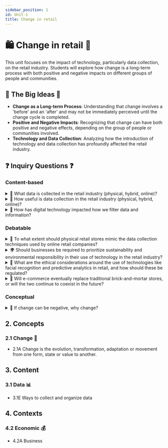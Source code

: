 ```yaml
---
sidebar_position: 1
id: Unit-1
title: Change in retail
---
```

# 🛍️ Change in retail 🛒

This unit focuses on the impact of technology, particularly data collection, on the retail industry. Students will explore how change is a long-term process with both positive and negative impacts on different groups of people and communities.

## 🌟 The Big Ideas 🌟

- **Change as a Long-term Process**: Understanding that change involves a 'before' and an 'after' and may not be immediately perceived until the change cycle is completed.
- **Positive and Negative Impacts**: Recognizing that change can have both positive and negative effects, depending on the group of people or communities involved.
- **Technology and Data Collection**: Analyzing how the introduction of technology and data collection has profoundly affected the retail industry.

## ❓ Inquiry Questions ❓

### Content-based
<details>
<summary>🤔 What data is collected in the retail industry (physical, hybrid, online)?</summary>

- Physical stores collect data through loyalty programs, point-of-sale systems, and in-store sensors
- Hybrid retailers gather data from both online and offline interactions, creating a more comprehensive customer profile
- Online retailers collect extensive data, including browsing history, search queries, and purchase records
- Data collected may include personal information, preferences, and behavioral patterns

</details>

<details>
<summary>🛒 How useful is data collection in the retail industry (physical, hybrid, online)?</summary>

- Data collection enables retailers to personalize experiences, tailoring recommendations and offers to individual customers
- Analyzing data helps retailers optimize inventory management, reducing waste and improving efficiency
- Data-driven insights allow retailers to identify trends, anticipate demand, and make informed business decisions
- However, excessive data collection may raise privacy concerns and erode customer trust

</details>

<details>
<summary>🤔 How has digital technology impacted how we filter data and information?</summary>

- Digital technology has made vast amounts of data and information readily accessible
- Algorithms and personalization filters can create echo chambers, reinforcing existing beliefs and biases
- Digital literacy skills are essential to critically evaluate and filter information in the digital age
- The impact of digital technology on information filtering has implications for personal and societal decision-making

</details>

### Debatable
<details>
<summary>🏪 To what extent should physical retail stores mimic the data collection techniques used by online retail companies?</summary>

- Adopting online data collection techniques can help physical stores better understand and serve their customers
- Physical stores can leverage technologies like facial recognition and IoT sensors to gather valuable data
- However, in-store data collection should be transparent and respect customer privacy
- Physical stores should strike a balance between personalization and intrusiveness

</details>

<details>
<summary>🌍 Should businesses be required to prioritize sustainability and environmental responsibility in their use of technology in the retail industry?</summary>

- Prioritizing sustainability can help retailers reduce their environmental footprint and appeal to eco-conscious consumers
- Technology can be leveraged to optimize supply chains, reduce waste, and promote circular economy principles
- However, implementing sustainable practices may increase costs and require significant investments
- Balancing sustainability with profitability remains a challenge for many retailers

</details>

<details>
<summary>🤝 What are the ethical considerations around the use of technologies like facial recognition and predictive analytics in retail, and how should these be regulated?</summary>

- Facial recognition and predictive analytics raise concerns about privacy, consent, and potential bias
- Retailers must ensure that data collection and usage comply with relevant laws and regulations
- Clear communication and opt-in/opt-out options are essential to maintain customer trust
- Regulations should strike a balance between innovation and consumer protection, ensuring responsible use of technology

</details>

<details>
<summary>💭 Will e-commerce eventually replace traditional brick-and-mortar stores, or will the two continue to coexist in the future?</summary>

- E-commerce offers convenience, wide selection, and competitive prices, making it an attractive option for many consumers
- However, physical stores provide unique experiences, immediate gratification, and the opportunity to interact with products
- Many consumers enjoy a mix of online and offline shopping, suggesting that the two will likely coexist in the future
- Retailers may adopt hybrid models, integrating online and offline channels to meet evolving customer needs

</details>

### Conceptual
<details>
<summary>🌿 If change can be negative, why change?</summary>

- Change is often necessary for growth, progress, and adaptation to new circumstances
- While change can have negative impacts, it can also bring about positive transformations and improvements
- Resisting change may lead to stagnation and missed opportunities
- Thoughtful and proactive change management can help mitigate negative consequences and maximize benefits

</details>

## 2. Concepts

### 2.1 Change 🌿

- 2.1A Change is the evolution, transformation, adaptation or movement from one form, state or value to another.

## 3. Content

### 3.1 Data 📊

- 3.1E Ways to collect and organize data

## 4. Contexts

### 4.2 Economic 💰

- 4.2A Business